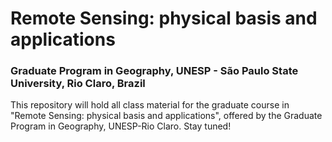 # Remote Sensing: physical basis and applications
### Graduate Program in Geography, UNESP - São Paulo State University, Rio Claro, Brazil

This repository will hold all class material for the graduate course in "Remote Sensing: physical basis and applications", offered by the Graduate Program in Geography, UNESP-Rio Claro. Stay tuned!

